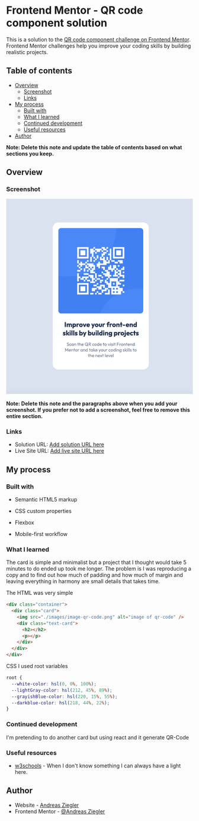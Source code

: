 # Frontend Mentor - QR code component solution

This is a solution to the [QR code component challenge on Frontend Mentor](https://www.frontendmentor.io/challenges/qr-code-component-iux_sIO_H). Frontend Mentor challenges help you improve your coding skills by building realistic projects.

## Table of contents

- [Overview](#overview)
  - [Screenshot](#screenshot)
  - [Links](#links)
- [My process](#my-process)
  - [Built with](#built-with)
  - [What I learned](#what-i-learned)
  - [Continued development](#continued-development)
  - [Useful resources](#useful-resources)
- [Author](#author)

**Note: Delete this note and update the table of contents based on what sections you keep.**

## Overview

### Screenshot

![](./images/qr-code-component.png)

**Note: Delete this note and the paragraphs above when you add your screenshot. If you prefer not to add a screenshot, feel free to remove this entire section.**

### Links

- Solution URL: [Add solution URL here](https://github.com/Andreas-Ziegler22/qr-code-component)
- Live Site URL: [Add live site URL here](https://github.com/Andreas-Ziegler22/qr-code-component)

## My process

### Built with

- Semantic HTML5 markup
- CSS custom properties
- Flexbox

- Mobile-first workflow

### What I learned

The card is simple and minimalist but a project that I thought would take 5 minutes to do ended up took me longer.
The problem is I was reproducing a copy and to find out how much of padding and how much of margin and leaving everything in harmony are small details that takes time.

The HTML was very simple

```html
<div class="container">
  <div class="card">
    <img src="./images/image-qr-code.png" alt="image of qr-code" />
    <div class="text-card">
      <h2></h2>
      <p></p>
    </div>
  </div>
</div>
```

CSS I used root variables

```css
root {
  --white-color: hsl(0, 0%, 100%);
  --lightGray-color: hsl(212, 45%, 89%);
  --grayishBlue-color: hsl(220, 15%, 55%);
  --darkblue-color: hsl(218, 44%, 22%);
}
```

<!--
```js
const proudOfThisFunc = () => {
  console.log("🎉");
};
``` -->

### Continued development

I'm pretending to do another card but using react and it generate QR-Code

### Useful resources

- [w3schools](https://www.w3schools.com/) - When I don't know something I can always have a light here.

## Author

- Website - [Andreas Ziegler](https://github.com/Andreas-Ziegler22)
- Frontend Mentor - [@Andreas Ziegler](https://www.frontendmentor.io/profile/yourusername)
